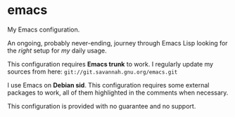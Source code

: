 emacs
=====

My Emacs configuration.

An ongoing, probably never-ending, journey through Emacs Lisp looking for the *right* setup for *my* daily usage.

This configuration requires **Emacs trunk** to work.
I regularly update my sources from here: ```git://git.savannah.gnu.org/emacs.git```

I use Emacs on **Debian sid**. This configuration requires some external packages to work, all of them highlighted in the comments when necessary.

This configuration is provided with no guarantee and no support.
